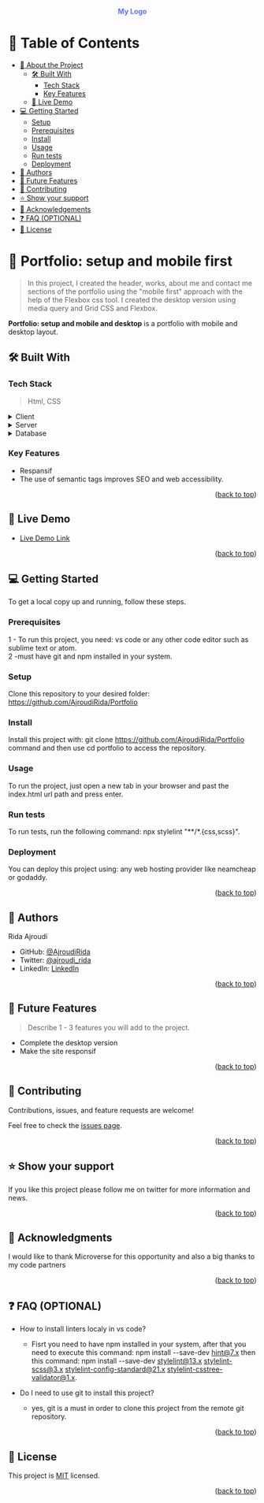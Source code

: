 <a name="readme-top"></a>

<!--
HOW TO USE:
This is an example of how you may give instructions on setting up your project locally.

Modify this file to match your project and remove sections that don't apply.

REQUIRED SECTIONS:
- Table of Contents
- About the Project
  - Built With
  - Live Demo
- Getting Started
- Authors
- Future Features
- Contributing
- Show your support
- Acknowledgements
- License

OPTIONAL SECTIONS:
- FAQ

After you're finished please remove all the comments and instructions!
-->

<div align="center">
  <!-- You are encouraged to replace this logo with your own! Otherwise you can also remove it. -->
  <span style="color: #6070FF; width: 76px; height: 20px; font-weight: 700">My Logo</span>
  <br/>

  

</div>

<!-- TABLE OF CONTENTS -->

# 📗 Table of Contents

- [📖 About the Project](#about-project)
  - [🛠 Built With](#built-with)
    - [Tech Stack](#tech-stack)
    - [Key Features](#key-features)
  - [🚀 Live Demo](#live-demo)
- [💻 Getting Started](#getting-started)
  - [Setup](#setup)
  - [Prerequisites](#prerequisites)
  - [Install](#install)
  - [Usage](#usage)
  - [Run tests](#run-tests)
  - [Deployment](#deployment)
- [👥 Authors](#authors)
- [🔭 Future Features](#future-features)
- [🤝 Contributing](#contributing)
- [⭐️ Show your support](#support)
- [🙏 Acknowledgements](#acknowledgements)
- [❓ FAQ (OPTIONAL)](#faq)
- [📝 License](#license)

<!-- PROJECT DESCRIPTION -->

# 📖 Portfolio: setup and mobile first <a name="about-project"></a>

> In this project, I created the header, works, about me and contact me sections of the portfolio using the "mobile first" approach with the help of the Flexbox css tool.
> I created the desktop version using media query and Grid CSS and Flexbox.

<strong>Portfolio: setup and mobile and desktop</strong> is a portfolio with mobile and desktop layout.

## 🛠 Built With <a name="built-with"></a>

### Tech Stack <a name="tech-stack"></a>

> Html, CSS

<details>
  <summary>Client</summary>
  <ul>
    <li><a href="https://reactjs.org/">Browser</a></li>
  </ul>
</details>

<details>
  <summary>Server</summary>
  <ul>
    <li><a href="https://expressjs.com/">Server</a></li>
  </ul>
</details>

<details>
<summary>Database</summary>
  <ul>
    <li><a href="https://www.postgresql.org/">No database used</a></li>
  </ul>
</details>

<!-- Features -->

### Key Features <a name="key-features"></a>



- Respansif
- The use of semantic tags improves SEO and web accessibility. 

<p align="right">(<a href="#readme-top">back to top</a>)</p>

<!-- LIVE DEMO -->

## 🚀 Live Demo <a name="live-demo"></a>



- [Live Demo Link](https://github.com/AjroudiRida/Portfolio)

<p align="right">(<a href="#readme-top">back to top</a>)</p>

<!-- GETTING STARTED -->

## 💻 Getting Started <a name="getting-started"></a>


To get a local copy up and running, follow these steps.

### Prerequisites

1 - To run this project, you need: vs code or any other code editor such as sublime text or atom.
<br/>
2 -must have git and npm installed in your system.

<!--
Example command:

```sh
 gem install rails
```
 -->

### Setup

Clone this repository to your desired folder: https://github.com/AjroudiRida/Portfolio

<!--
Example commands:

```sh
  cd my-folder
  git clone git@github.com:myaccount/my-project.git
```
--->

### Install

Install this project with: git clone https://github.com/AjroudiRida/Portfolio command and then use cd portfolio to access the repository.

<!--
Example command:

```sh
  cd my-project
  gem install
```
--->

### Usage

To run the project, just open a new tab in your browser and past the index.html url path and press enter.

<!--
Example command:

```sh
  rails server
```
--->

### Run tests

To run tests, run the following command:  npx stylelint "**/*.{css,scss}".

<!--
Example command:

```sh
  bin/rails test test/models/article_test.rb
```
--->

### Deployment

You can deploy this project using: any web hosting provider like neamcheap or godaddy.

<!--
Example:

```sh

```
 -->

<p align="right">(<a href="#readme-top">back to top</a>)</p>

<!-- AUTHORS -->

## 👥 Authors <a name="authors"></a>


Rida Ajroudi

- GitHub: [@AjroudiRida](https://github.com/AjroudiRida)
- Twitter: [@ajroudi_rida](https://twitter.com/ajroudi_rida)
- LinkedIn: [LinkedIn](https://www.linkedin.com/in/rida-ajroudi/)


<p align="right">(<a href="#readme-top">back to top</a>)</p>

<!-- FUTURE FEATURES -->

## 🔭 Future Features <a name="future-features"></a>

> Describe 1 - 3 features you will add to the project.

- Complete the desktop version
- Make the site responsif

<p align="right">(<a href="#readme-top">back to top</a>)</p>

<!-- CONTRIBUTING -->

## 🤝 Contributing <a name="contributing"></a>

Contributions, issues, and feature requests are welcome!

Feel free to check the [issues page](../../issues/).

<p align="right">(<a href="#readme-top">back to top</a>)</p>

<!-- SUPPORT -->

## ⭐️ Show your support <a name="support"></a>


If you like this project please follow me on twitter for more information and news.

<p align="right">(<a href="#readme-top">back to top</a>)</p>

<!-- ACKNOWLEDGEMENTS -->

## 🙏 Acknowledgments <a name="acknowledgements"></a>


I would like to thank Microverse for this opportunity and also a big thanks to my code partners

<p align="right">(<a href="#readme-top">back to top</a>)</p>

<!-- FAQ (optional) -->

## ❓ FAQ (OPTIONAL) <a name="faq"></a>


- How to install linters localy in vs code?

  - Fisrt you need to have npm installed in your system, after that you need to execute this command: npm install --save-dev hint@7.x then this command: npm install --save-dev stylelint@13.x stylelint-scss@3.x stylelint-config-standard@21.x stylelint-csstree-validator@1.x.

- Do I need to use git to install this project?

  - yes, git is a must in order to clone this project from the remote git repository.

<p align="right">(<a href="#readme-top">back to top</a>)</p>

<!-- LICENSE -->

## 📝 License <a name="license"></a>

This project is [MIT](./LICENSE) licensed.


<p align="right">(<a href="#readme-top">back to top</a>)</p>
